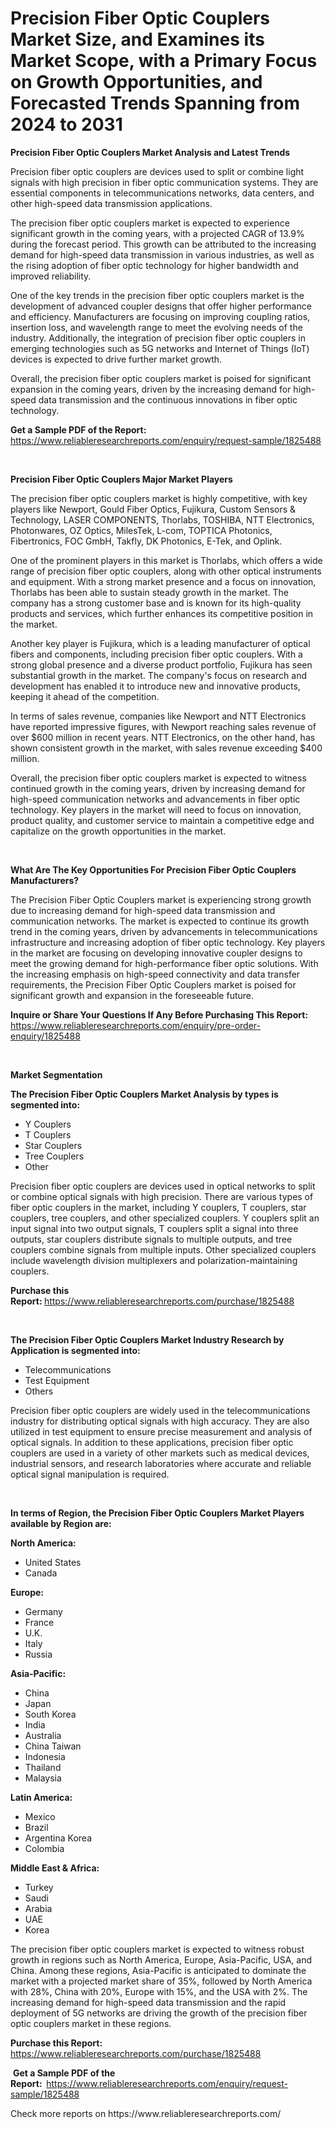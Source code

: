 <p><h1>Precision Fiber Optic Couplers Market Size, and Examines its Market Scope, with a Primary Focus on Growth Opportunities, and Forecasted Trends Spanning from 2024 to 2031</h1></p><p><strong>Precision Fiber Optic Couplers Market Analysis and Latest Trends</strong></p>
<p><p>Precision fiber optic couplers are devices used to split or combine light signals with high precision in fiber optic communication systems. They are essential components in telecommunications networks, data centers, and other high-speed data transmission applications.</p><p>The precision fiber optic couplers market is expected to experience significant growth in the coming years, with a projected CAGR of 13.9% during the forecast period. This growth can be attributed to the increasing demand for high-speed data transmission in various industries, as well as the rising adoption of fiber optic technology for higher bandwidth and improved reliability.</p><p>One of the key trends in the precision fiber optic couplers market is the development of advanced coupler designs that offer higher performance and efficiency. Manufacturers are focusing on improving coupling ratios, insertion loss, and wavelength range to meet the evolving needs of the industry. Additionally, the integration of precision fiber optic couplers in emerging technologies such as 5G networks and Internet of Things (IoT) devices is expected to drive further market growth.</p><p>Overall, the precision fiber optic couplers market is poised for significant expansion in the coming years, driven by the increasing demand for high-speed data transmission and the continuous innovations in fiber optic technology.</p></p>
<p><strong>Get a Sample PDF of the Report:&nbsp;</strong> <a href="https://www.reliableresearchreports.com/enquiry/request-sample/1825488">https://www.reliableresearchreports.com/enquiry/request-sample/1825488</a></p>
<p>&nbsp;</p>
<p><strong>Precision Fiber Optic Couplers Major Market Players</strong></p>
<p><p>The precision fiber optic couplers market is highly competitive, with key players like Newport, Gould Fiber Optics, Fujikura, Custom Sensors & Technology, LASER COMPONENTS, Thorlabs, TOSHIBA, NTT Electronics, Photonwares, OZ Optics, MilesTek, L-com, TOPTICA Photonics, Fibertronics, FOC GmbH, Takfly, DK Photonics, E-Tek, and Oplink.</p><p>One of the prominent players in this market is Thorlabs, which offers a wide range of precision fiber optic couplers, along with other optical instruments and equipment. With a strong market presence and a focus on innovation, Thorlabs has been able to sustain steady growth in the market. The company has a strong customer base and is known for its high-quality products and services, which further enhances its competitive position in the market.</p><p>Another key player is Fujikura, which is a leading manufacturer of optical fibers and components, including precision fiber optic couplers. With a strong global presence and a diverse product portfolio, Fujikura has seen substantial growth in the market. The company's focus on research and development has enabled it to introduce new and innovative products, keeping it ahead of the competition.</p><p>In terms of sales revenue, companies like Newport and NTT Electronics have reported impressive figures, with Newport reaching sales revenue of over $600 million in recent years. NTT Electronics, on the other hand, has shown consistent growth in the market, with sales revenue exceeding $400 million.</p><p>Overall, the precision fiber optic couplers market is expected to witness continued growth in the coming years, driven by increasing demand for high-speed communication networks and advancements in fiber optic technology. Key players in the market will need to focus on innovation, product quality, and customer service to maintain a competitive edge and capitalize on the growth opportunities in the market.</p></p>
<p>&nbsp;</p>
<p><strong>What Are The Key Opportunities For Precision Fiber Optic Couplers Manufacturers?</strong></p>
<p><p>The Precision Fiber Optic Couplers market is experiencing strong growth due to increasing demand for high-speed data transmission and communication networks. The market is expected to continue its growth trend in the coming years, driven by advancements in telecommunications infrastructure and increasing adoption of fiber optic technology. Key players in the market are focusing on developing innovative coupler designs to meet the growing demand for high-performance fiber optic solutions. With the increasing emphasis on high-speed connectivity and data transfer requirements, the Precision Fiber Optic Couplers market is poised for significant growth and expansion in the foreseeable future.</p></p>
<p><strong>Inquire or Share Your Questions If Any Before Purchasing This Report:</strong> <a href="https://www.reliableresearchreports.com/enquiry/pre-order-enquiry/1825488">https://www.reliableresearchreports.com/enquiry/pre-order-enquiry/1825488</a></p>
<p>&nbsp;</p>
<p><strong>Market Segmentation</strong></p>
<p><strong>The Precision Fiber Optic Couplers Market Analysis by types is segmented into:</strong></p>
<p><ul><li>Y Couplers</li><li>T Couplers</li><li>Star Couplers</li><li>Tree Couplers</li><li>Other</li></ul></p>
<p><p>Precision fiber optic couplers are devices used in optical networks to split or combine optical signals with high precision. There are various types of fiber optic couplers in the market, including Y couplers, T couplers, star couplers, tree couplers, and other specialized couplers. Y couplers split an input signal into two output signals, T couplers split a signal into three outputs, star couplers distribute signals to multiple outputs, and tree couplers combine signals from multiple inputs. Other specialized couplers include wavelength division multiplexers and polarization-maintaining couplers.</p></p>
<p><strong>Purchase this Report:&nbsp;</strong><a href="https://www.reliableresearchreports.com/purchase/1825488">https://www.reliableresearchreports.com/purchase/1825488</a></p>
<p>&nbsp;</p>
<p><strong>The Precision Fiber Optic Couplers Market Industry Research by Application is segmented into:</strong></p>
<p><ul><li>Telecommunications</li><li>Test Equipment</li><li>Others</li></ul></p>
<p><p>Precision fiber optic couplers are widely used in the telecommunications industry for distributing optical signals with high accuracy. They are also utilized in test equipment to ensure precise measurement and analysis of optical signals. In addition to these applications, precision fiber optic couplers are used in a variety of other markets such as medical devices, industrial sensors, and research laboratories where accurate and reliable optical signal manipulation is required.</p></p>
<p>&nbsp;</p>
<p><strong>In terms of Region, the Precision Fiber Optic Couplers Market Players available by Region are:</strong></p>
<p>
    <p> <strong> North America: </strong>
        <ul>
            <li>United States</li>
            <li>Canada</li>
        </ul>
        </p> 
    <p> <strong> Europe: </strong>
        <ul>
            <li>Germany</li>
            <li>France</li>
            <li>U.K.</li>
            <li>Italy</li>
            <li>Russia</li>
        </ul>
        </p> 
    <p> <strong> Asia-Pacific: </strong>
        <ul>
            <li>China</li>
            <li>Japan</li>
            <li>South Korea</li>
            <li>India</li>
            <li>Australia</li>
            <li>China Taiwan</li>
            <li>Indonesia</li>
            <li>Thailand</li>
            <li>Malaysia</li>
        </ul>
        </p> 
    <p> <strong> Latin America: </strong>
        <ul>
            <li>Mexico</li>
            <li>Brazil</li>
            <li>Argentina Korea</li>
            <li>Colombia</li>
        </ul>
        </p> 
    <p> <strong> Middle East & Africa: </strong>
        <ul>
            <li>Turkey</li>
            <li>Saudi</li>
            <li>Arabia</li>
            <li>UAE</li>
            <li>Korea</li>
        </ul>
    </p>
    </p>
<p><p>The precision fiber optic couplers market is expected to witness robust growth in regions such as North America, Europe, Asia-Pacific, USA, and China. Among these regions, Asia-Pacific is anticipated to dominate the market with a projected market share of 35%, followed by North America with 28%, China with 20%, Europe with 15%, and the USA with 2%. The increasing demand for high-speed data transmission and the rapid deployment of 5G networks are driving the growth of the precision fiber optic couplers market in these regions.</p></p>
<p><strong>Purchase this Report: </strong><a href="https://www.reliableresearchreports.com/purchase/1825488">https://www.reliableresearchreports.com/purchase/1825488</a></p>
<p>&nbsp;<strong>Get a Sample PDF of the Report:&nbsp;&nbsp;</strong><a href="https://www.reliableresearchreports.com/enquiry/request-sample/1825488">https://www.reliableresearchreports.com/enquiry/request-sample/1825488</a></p>
<p><strong></strong></p>
<p>Check more reports on https://www.reliableresearchreports.com/</p>
